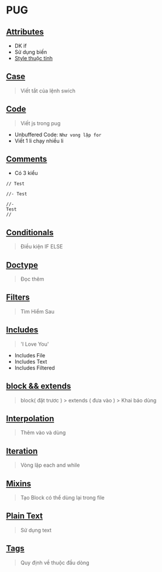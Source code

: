 # PUG

## [Attributes](https://pugjs.org/language/attributes.html)
- DK if
- Sử dụng biến 
- [Style thuộc tính](https://pugjs.org/language/attributes.html#style-attributes)

## [Case](https://pugjs.org/language/case.html)
> Viết tắt của lệnh swich

## [Code](https://pugjs.org/language/code.html)
> Viết js trong pug
- Unbuffered Code: `Như vong lặp for`
- Viết 1 li chạy nhiều li

## [Comments](https://pugjs.org/language/comments.html)
- Có 3 kiểu
```pug
// Test

//- Test

//-
Test
//
```

## [Conditionals](https://pugjs.org/language/conditionals.html)
> Điều kiện IF ELSE

## [Doctype](https://pugjs.org/language/doctype.html)
> Đọc thêm

## [Filters](https://pugjs.org/language/filters.html)
> Tìm Hiểm Sau

## [Includes](https://pugjs.org/language/includes.html)
> 'I Love You'
- Includes File
- Includes Text
- Includes Filtered

## [block && extends](https://pugjs.org/language/inheritance.html)
> block( đặt trươc ) > extends ( đưa vào ) > Khai báo dùng

## [Interpolation](https://pugjs.org/language/interpolation.html)
> Thêm vào và dùng

## [Iteration](https://pugjs.org/language/iteration.html)
> Vòng lặp each and while

## [Mixins](https://pugjs.org/language/mixins.html)
> Tạo Block có thể dùng lại trong file

## [Plain Text](https://pugjs.org/language/plain-text.html)
> Sử dụng text

## [Tags](https://pugjs.org/language/tags.html)
> Quy định về thuộc đầu dòng